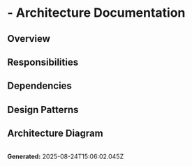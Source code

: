 
#  - Architecture Documentation

## Overview


## Responsibilities


## Dependencies


## Design Patterns


## Architecture Diagram
```mermaid

```

**Generated:** 2025-08-24T15:06:02.045Z

